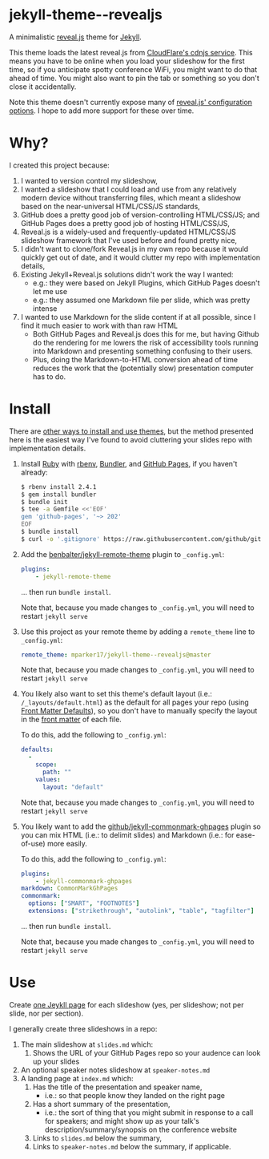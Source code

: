 # jekyll-theme--revealjs

A minimalistic [reveal.js][revealjs] theme for [Jekyll][jekyll].

This theme loads the latest reveal.js from [CloudFlare's cdnjs service][cdnjs]. This means you have to be online when you load your slideshow for the first time, so if you anticipate spotty conference WiFi, you might want to do that ahead of time. You might also want to pin the tab or something so you don't close it accidentally.

Note this theme doesn't currently expose many of [reveal.js' configuration options][revealjs-config]. I hope to add more support for these over time.

[revealjs]: https://revealjs.com
[jekyll]: https://jekyllrb.com
[cdnjs]: https://cdnjs.com
[revealjs-config]: https://github.com/hakimel/reveal.js#configuration

# Why?

I created this project because:

1. I wanted to version control my slideshow,
2. I wanted a slideshow that I could load and use from any relatively modern device without transferring files, which meant a slideshow based on the near-universal HTML/CSS/JS standards,
3. GitHub does a pretty good job of version-controlling HTML/CSS/JS; and GitHub Pages does a pretty good job of hosting HTML/CSS/JS,
4. Reveal.js is a widely-used and frequently-updated HTML/CSS/JS slideshow framework that I've used before and found pretty nice,
5. I didn't want to clone/fork Reveal.js in my own repo because it would quickly get out of date, and it would clutter my repo with implementation details,
6. Existing Jekyll+Reveal.js solutions didn't work the way I wanted:
    * e.g.: they were based on Jekyll Plugins, which GitHub Pages doesn't let me use
    * e.g.: they assumed one Markdown file per slide, which was pretty intense
7. I wanted to use Markdown for the slide content if at all possible, since I find it much easier to work with than raw HTML
    * Both GitHub Pages and Reveal.js does this for me, but having Github do the rendering for me lowers the risk of accessibility tools running into Markdown and presenting something confusing to their users.
    * Plus, doing the Markdown-to-HTML conversion ahead of time reduces the work that the (potentially slow) presentation computer has to do.

# Install

There are [other ways to install and use themes][jekyll-themes], but the method presented here is the easiest way I've found to avoid cluttering your slides repo with implementation details.

1. Install [Ruby][ruby] with [rbenv][rbenv], [Bundler][bundler], and [GitHub Pages][github-pages], if you haven't already:

    ```bash
    $ rbenv install 2.4.1
    $ gem install bundler
    $ bundle init
    $ tee -a Gemfile <<'EOF'
    gem 'github-pages', '~> 202'
    EOF
    $ bundle install
    $ curl -o '.gitignore' https://raw.githubusercontent.com/github/gitignore/master/Jekyll.gitignore
    ```

2. Add the [benbalter/jekyll-remote-theme][benbalter-jekyll-remote-theme] plugin to `_config.yml`:

    ```yml
    plugins:
        - jekyll-remote-theme
    ```

    ... then run `bundle install`.

    Note that, because you made changes to `_config.yml`, you will need to restart `jekyll serve`

3. Use this project as your remote theme by adding a `remote_theme` line to `_config.yml`:

    ```yml
    remote_theme: mparker17/jekyll-theme--revealjs@master
    ```

    Note that, because you made changes to `_config.yml`, you will need to restart `jekyll serve`

4. You likely also want to set this theme's default layout (i.e.: `/_layouts/default.html`) as the default for all pages your repo (using [Front Matter Defaults][jekyll-front-matter-defaults]), so you don't have to manually specify the layout in the [front matter][jekyll-front-matter] of each file.

    To do this, add the following to `_config.yml`:

    ```yml
    defaults:
      -
        scope:
          path: ""
        values:
          layout: "default"
    ```

    Note that, because you made changes to `_config.yml`, you will need to restart `jekyll serve`

5. You likely want to add the [github/jekyll-commonmark-ghpages][jekyll-commonmark-ghpages] plugin so you can mix HTML (i.e.: to delimit slides) and Markdown (i.e.: for ease-of-use) more easily.

    To do this, add the following to `_config.yml`:

    ```yml
    plugins:
        - jekyll-commonmark-ghpages
    markdown: CommonMarkGhPages
    commonmark:
      options: ["SMART", "FOOTNOTES"]
      extensions: ["strikethrough", "autolink", "table", "tagfilter"]

    ```

    ... then run `bundle install`.

    Note that, because you made changes to `_config.yml`, you will need to restart `jekyll serve`

[jekyll-themes]: https://jekyllrb.com/docs/themes/
[ruby]: https://www.ruby-lang.org
[rbenv]: https://github.com/rbenv/rbenv
[bundler]: https://bundler.io
[github-pages]: https://github.com/github/pages-gem
[benbalter-jekyll-remote-theme]: https://github.com/benbalter/jekyll-remote-theme
[jekyll-front-matter-defaults]: https://jekyllrb.com/docs/configuration/front-matter-defaults/
[jekyll-front-matter]: https://jekyllrb.com/docs/front-matter/
[jekyll-commonmark-ghpages]: https://github.com/github/jekyll-commonmark-ghpages

# Use

Create [one Jeykll page][jekyll-page] for each slideshow (yes, per slideshow; not per slide, nor per section).

I generally create three slideshows in a repo:

1. The main slideshow at `slides.md` which:
    1. Shows the URL of your GitHub Pages repo so your audence can look up your slides
2. An optional speaker notes slideshow at `speaker-notes.md`
3. A landing page at `index.md` which:
    1. Has the title of the presentation and speaker name,
        * i.e.: so that people know they landed on the right page
    2. Has a short summary of the presentation,
        * i.e.: the sort of thing that you might submit in response to a call for speakers; and might show up as your talk's description/summary/synopsis on the conference website
    3. Links to `slides.md` below the summary,
    4. Links to `speaker-notes.md` below the summary, if applicable.

[jekyll-page]: https://jekyllrb.com/docs/pages/
